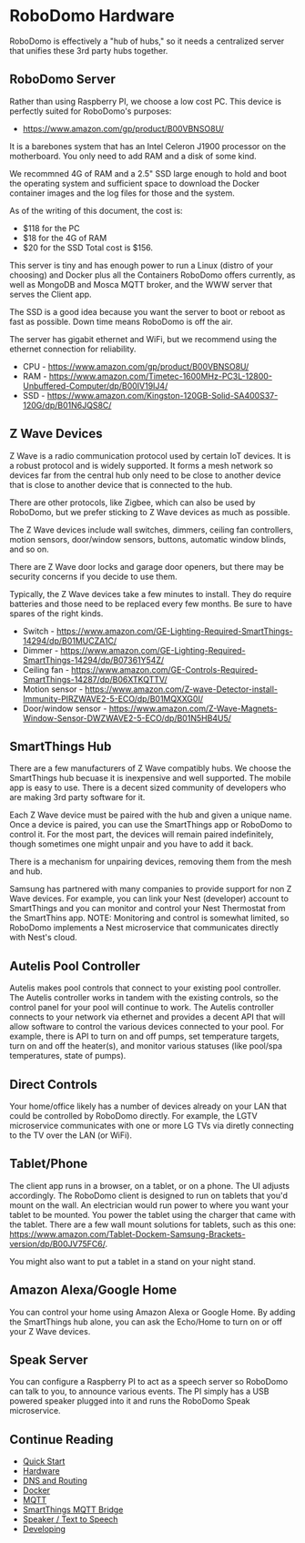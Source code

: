 # RoboDomo Hardware

RoboDomo is effectively a "hub of hubs," so it needs a centralized server that unifies these 3rd party hubs together.

## RoboDomo Server
Rather than using Raspberry PI, we choose a low cost PC.  This device is perfectly suited for RoboDomo's purposes:
* https://www.amazon.com/gp/product/B00VBNSO8U/

It is a barebones system that has an Intel Celeron J1900 processor on the motherboard.  You only need to add RAM and a
disk of some kind.

We recommned 4G of RAM and a 2.5" SSD large enough to hold and boot the operating system and sufficient space to
download the Docker container images and the log files for those and the system.

As of the writing of this document, the cost is:
* $118 for the PC
* $18 for the 4G of RAM
* $20 for the SSD
Total cost is $156.

This server is tiny and has enough power to run a Linux (distro of your choosing) and Docker plus all the Containers
RoboDomo offers currently, as well as MongoDB and Mosca MQTT broker, and the WWW server that serves the Client app.  

The SSD is a good idea because you want the server to boot or reboot as fast as possible.  Down time means RoboDomo is
off the air.

The server has gigabit ethernet and WiFi, but we recommend using the ethernet connection for reliability.

* CPU - https://www.amazon.com/gp/product/B00VBNSO8U/
* RAM - https://www.amazon.com/Timetec-1600MHz-PC3L-12800-Unbuffered-Computer/dp/B00IV19IJ4/
* SSD - https://www.amazon.com/Kingston-120GB-Solid-SA400S37-120G/dp/B01N6JQS8C/

## Z Wave Devices
Z Wave is a radio communication protocol used by certain IoT devices.  It is a robust protocol and is widely supported.
It forms a mesh network so devices far from the central hub only need to be close to another device that is close to
another device that is connected to the hub.

There are other protocols, like Zigbee, which can also be used by RoboDomo, but we prefer sticking to Z Wave devices as
much as possible.

The Z Wave devices include wall switches, dimmers, ceiling fan controllers, motion sensors, door/window sensors,
buttons, automatic window blinds, and so on.  

There are Z Wave door locks and garage door openers, but there may be security concerns if you decide to use them.

Typically, the Z Wave devices take a few minutes to install.  They do require batteries and those need to be replaced
every few months.  Be sure to have spares of the right kinds.

* Switch - https://www.amazon.com/GE-Lighting-Required-SmartThings-14294/dp/B01MUCZA1C/
* Dimmer - https://www.amazon.com/GE-Lighting-Required-SmartThings-14294/dp/B07361Y54Z/
* Ceiling fan - https://www.amazon.com/GE-Controls-Required-SmartThings-14287/dp/B06XTKQTTV/
* Motion sensor - https://www.amazon.com/Z-wave-Detector-install-Immunity-PIRZWAVE2-5-ECO/dp/B01MQXXG0I/
* Door/window sensor - https://www.amazon.com/Z-Wave-Magnets-Window-Sensor-DWZWAVE2-5-ECO/dp/B01N5HB4U5/

## SmartThings Hub
There are a few manufacturers of Z Wave compatibly hubs.  We choose the SmartThings hub becuase it is inexpensive and
well supported.  The mobile app is easy to use.  There is a decent sized community of developers who are making 3rd
party software for it.

Each Z Wave device must be paired with the hub and given a unique name.  Once a device is paired, you can use the 
SmartThings app or RoboDomo to control it.  For the most part, the devices will remain paired indefinitely, though
sometimes one might unpair and you have to add it back.  

There is a mechanism for unpairing devices, removing them from the mesh and hub.

Samsung has partnered with many companies to provide support for non Z Wave devices.  For example, you can link your
Nest (developer) account to SmartThings and you can monitor and control your Nest Thermostat from the SmartThins app.
NOTE: Monitoring and control is somewhat limited, so RoboDomo implements a Nest microservice that communicates directly
with Nest's cloud.

## Autelis Pool Controller
Autelis makes pool controls that connect to your existing pool controller.  The Autelis controller works in tandem with
the existing controls, so the control panel for your pool will continue to work.  The Autelis controller connects to
your network via ethernet and provides a decent API that will allow software to control the various devices connected to
your pool.  For example, there is API to turn on and off pumps, set temperature targets, turn on and off the heater(s),
and monitor various statuses (like pool/spa temperatures, state of pumps).

## Direct Controls
Your home/office likely has a number of devices already on your LAN that could be controlled by RoboDomo directly.  For
example, the LGTV microservice communicates with one or more LG TVs via diretly connecting to the TV over the LAN (or
WiFi).  

## Tablet/Phone
The client app runs in a browser, on a tablet, or on a phone.  The UI adjusts accordingly.  The RoboDomo client is
designed to run on tablets that you'd mount on the wall.  An electrician would run power to where you want your tablet
to be mounted.  You power the tablet using the charger that came with the tablet.  There are a few wall mount solutions
for tablets, such as this one: https://www.amazon.com/Tablet-Dockem-Samsung-Brackets-version/dp/B00JV75FC6/.

You might also want to put a tablet in a stand on your night stand.

## Amazon Alexa/Google Home
You can control your home using Amazon Alexa or Google Home.  By adding the SmartThings hub alone, you can ask the
Echo/Home to turn on or off your Z Wave devices.  

## Speak Server
You can configure a Raspberry PI to act as a speech server so RoboDomo can talk to you, to announce various events.  The
PI simply has a USB powered speaker plugged into it and runs the RoboDomo Speak microservice.  

## Continue Reading

* [Quick Start](./QuickStart.md)
* [Hardware](./Hardware.md)
* [DNS and Routing](./Networking.md)
* [Docker](./Docker.md)
* [MQTT](./MQTT.md)
* [SmartThings MQTT Bridge](./MQTTBridge.md)
* [Speaker / Text to Speech](./RoboSpeak.md)
* [Developing](./Developing.md)

